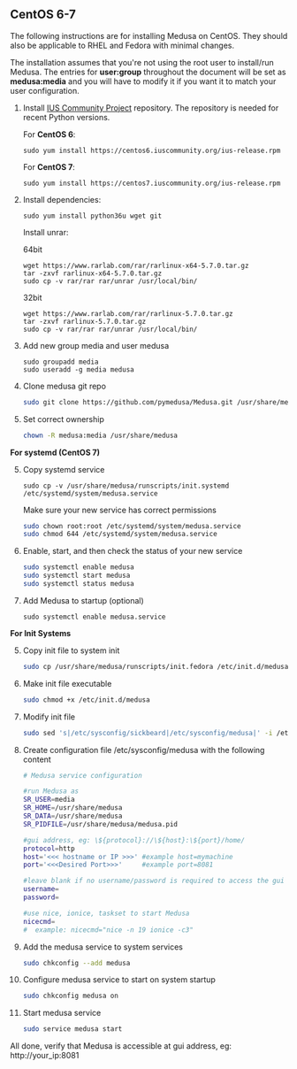 

## CentOS 6-7
The following instructions are for installing Medusa on CentOS.
They should also be applicable to RHEL and Fedora with minimal changes.

The installation assumes that you're not using the root user to install/run Medusa. The entries for **user:group** throughout the document will be set as **medusa:media** and you will have to modify it if you want it to match your user configuration.

1. Install [IUS Community Project](https://ius.io/) repository.
    The repository is needed for recent Python versions.
   
   For **CentOS 6**:
   ```
   sudo yum install https://centos6.iuscommunity.org/ius-release.rpm
   ```
   For **CentOS 7**:
   ```
   sudo yum install https://centos7.iuscommunity.org/ius-release.rpm
   ```

2. Install dependencies:

   ```
   sudo yum install python36u wget git
   ```
   Install unrar:

   64bit
   ```
   wget https://www.rarlab.com/rar/rarlinux-x64-5.7.0.tar.gz
   tar -zxvf rarlinux-x64-5.7.0.tar.gz
   sudo cp -v rar/rar rar/unrar /usr/local/bin/
   ```
   32bit
   ```
   wget https://www.rarlab.com/rar/rarlinux-5.7.0.tar.gz
   tar -zxvf rarlinux-5.7.0.tar.gz
   sudo cp -v rar/rar rar/unrar /usr/local/bin/
   ```

3. Add new group media and user medusa
   ```
   sudo groupadd media
   sudo useradd -g media medusa
   ```

4. Clone medusa git repo

    ```bash
    sudo git clone https://github.com/pymedusa/Medusa.git /usr/share/medusa
    ```

5. Set correct ownership

    ```bash
    chown -R medusa:media /usr/share/medusa
    ```

**For systemd (CentOS 7)**

5. Copy systemd service
   ```
   sudo cp -v /usr/share/medusa/runscripts/init.systemd /etc/systemd/system/medusa.service
   ```
   Make sure your new service has correct permissions
    ```bash
    sudo chown root:root /etc/systemd/system/medusa.service
    sudo chmod 644 /etc/systemd/system/medusa.service
    ```
 
6. Enable, start, and then check the status of your new service
    ```bash
    sudo systemctl enable medusa
    sudo systemctl start medusa
    sudo systemctl status medusa
    ```

7. Add Medusa to startup (optional)
    ```
    sudo systemctl enable medusa.service
    ```

**For Init Systems**

5. Copy init file to system init

    ```bash
    sudo cp /usr/share/medusa/runscripts/init.fedora /etc/init.d/medusa
    ```

6. Make init file executable

    ```bash
    sudo chmod +x /etc/init.d/medusa
    ```

7. Modify init file

    ```bash
    sudo sed 's|/etc/sysconfig/sickbeard|/etc/sysconfig/medusa|' -i /etc/init.d/medusa
    ```

8. Create configuration file /etc/sysconfig/medusa with the following content

    ```bash
    # Medusa service configuration
    
    #run Medusa as
    SR_USER=media
    SR_HOME=/usr/share/medusa
    SR_DATA=/usr/share/medusa
    SR_PIDFILE=/usr/share/medusa/medusa.pid
    
    #gui address, eg: \${protocol}://\${host}:\${port}/home/
    protocol=http
    host='<<< hostname or IP >>>' #example host=mymachine
    port='<<<Desired Port>>>'     #example port=8081
    
    #leave blank if no username/password is required to access the gui
    username=
    password=
    
    #use nice, ionice, taskset to start Medusa
    nicecmd=
    #  example: nicecmd="nice -n 19 ionice -c3"
    ```

9. Add the medusa service to system services
    
    ```bash
    sudo chkconfig --add medusa
    ```

10. Configure medusa service to start on system startup
    
    ```bash
    sudo chkconfig medusa on
    ```

11. Start medusa service
    
    ```bash
    sudo service medusa start
    ```

All done, verify that Medusa is accessible at gui address, eg: http://your_ip:8081